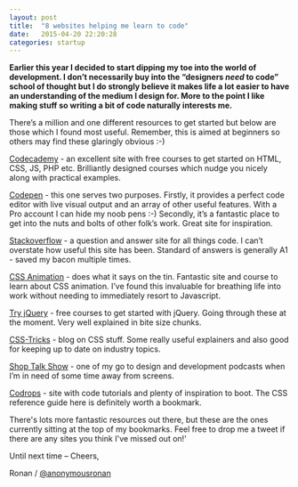 ```yaml
---
layout: post
title:  "8 websites helping me learn to code"
date:   2015-04-20 22:20:28
categories: startup
---
```

**Earlier this year I decided to start dipping my toe into the world of development. I don’t necessarily buy into the “designers *need* to code” school of thought but I do strongly believe it makes life a lot easier to have an understanding of the medium I design for. More to the point I like making stuff so writing a bit of code naturally interests me.**

There’s a million and one different resources to get started but below are those which I found most useful. Remember, this is aimed at beginners so others may find these glaringly obvious :-)

[Codecademy](http://www.codecademy.com/) - an excellent site with free courses to get started on HTML, CSS, JS, PHP etc. Brilliantly designed courses which nudge you nicely along with practical examples. 

[Codepen](http://codepen.io/) - this one serves two purposes. Firstly, it provides a perfect code editor with live visual output and an array of other useful features. With a Pro account I can hide my noob pens :-) Secondly, it’s a fantastic place to get into the nuts and bolts of other folk’s work. Great site for inspiration.

[Stackoverflow](http://stackoverflow.com/) - a question and answer site for all things code. I can’t overstate how useful this site has been. Standard of answers is generally A1 - saved my bacon multiple times.

[CSS Animation](https://cssanimation.rocks/) - does what it says on the tin. Fantastic site and course to learn about CSS animation. I’ve found this invaluable for breathing life into work without needing to immediately resort to Javascript.

[Try jQuery](http://try.jquery.com/) - free courses to get started with jQuery. Going through these at the moment. Very well explained in bite size chunks.

[CSS-Tricks](https://css-tricks.com/) - blog on CSS stuff. Some really useful explainers and also good for keeping up to date on industry topics.

[Shop Talk Show](http://shoptalkshow.com/) - one of my go to design and development podcasts when I’m in need of some time away from screens. 

[Codrops](http://tympanus.net/codrops/) - site with code tutorials and plenty of inspiration to boot. The CSS reference guide here is definitely worth a bookmark.

There's lots more fantastic resources out there, but these are the ones currently sitting at the top of my bookmarks. Feel free to drop me a tweet if there are any sites you think I've missed out on!'

Until next time – Cheers,

Ronan / [@anonymousronan](https://twitter.com/anonymousronan)
